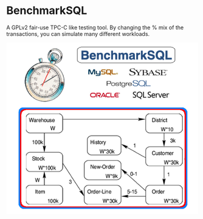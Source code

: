 BenchmarkSQL 
============

A GPLv2 fair-use TPC-C like testing tool. By changing the % mix of the transactions,
you can simulate many different workloads.

![](doc/BenchmarkSQL.png)
